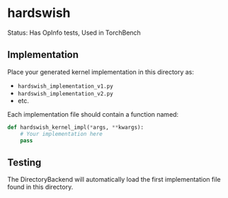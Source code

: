 # hardswish

Status: Has OpInfo tests, Used in TorchBench

## Implementation

Place your generated kernel implementation in this directory as:
- `hardswish_implementation_v1.py`
- `hardswish_implementation_v2.py`
- etc.

Each implementation file should contain a function named:
```python
def hardswish_kernel_impl(*args, **kwargs):
    # Your implementation here
    pass
```

## Testing

The DirectoryBackend will automatically load the first implementation file found in this directory.
